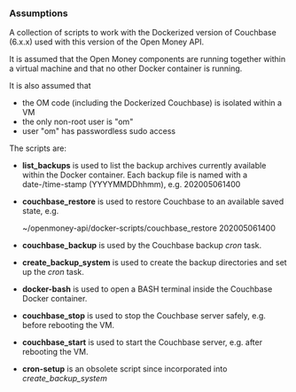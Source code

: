 ### Assumptions

A collection of scripts to work with the Dockerized version of Couchbase (6.x.x)
used with this version of the Open Money API.

It is assumed that the Open Money components are running together within a
virtual machine and that no other Docker container is running.

It is also assumed that 
- the OM code (including the Dockerized Couchbase) is isolated within a VM 
- the only non-root user is "om"
- user "om" has passwordless sudo access


The scripts are:

- **list_backups** is used to list the backup archives currently available within the Docker container.
  Each backup file is named with a date-/time-stamp (YYYYMMDDhhmm), e.g.
    202005061400

- **couchbase_restore** is used to restore Couchbase to an available saved state, e.g.
    
    ~/openmoney-api/docker-scripts/couchbase_restore 202005061400

- **couchbase_backup** is used by the Couchbase backup _cron_ task.

- **create_backup_system** is used to create the backup directories and set up the _cron_ task.

- **docker-bash** is used to open a BASH terminal inside the Couchbase Docker container.

- **couchbase_stop** is used to stop the Couchbase server safely, e.g. before rebooting the VM. 

- **couchbase_start** is used to start the Couchbase server, e.g. after rebooting the VM. 

- **cron-setup** is an obsolete script since incorporated into _create_backup_system_
